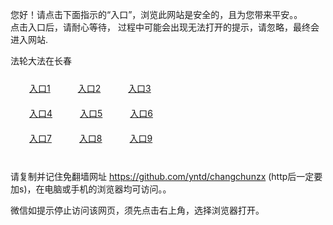 您好！请点击下面指示的“入口”，浏览此网站是安全的，且为您带来平安。。 <br/>
点击入口后，请耐心等待， 过程中可能会出现无法打开的提示，请忽略，最终会进入网站. </br>

法轮大法在长春<br/>
<div style="padding:10px"><a style="margin:20px" target="_blank" href="https://d37kddcdxaja8x.cloudfront.net/2Qpsp?xjyocjgk" id="ccLink1" rel="nofollow">入口1</a> <a target="_blank" style="margin:20px" href="https://d3hk84s5xxjtwi.cloudfront.net/2Qpsp?imnykue" id="ccLink2" rel="nofollow">入口2</a> <a style="margin:20px" target="_blank" href="https://djeamsiib2w1k.cloudfront.net/2Qpsp?vgmtcvog" id="ccLink3" rel="nofollow">入口3</a></div>

<div style="padding:10px" ><a style="margin:20px" target="_blank" href="https://d37kddcdxaja8x.cloudfront.net/2Qpsp?xjyocjgk" id="ccLink4" rel="nofollow">入口4</a> <a style="margin:20px" href="https://d3hk84s5xxjtwi.cloudfront.net/2Qpsp?imnykue" target="_blank" id="ccLink5" rel="nofollow">入口5</a> <a style="margin:20px" href="https://djeamsiib2w1k.cloudfront.net/2Qpsp?vgmtcvog" target="_blank" id="ccLink6" rel="nofollow">入口6</a></div>

<div style="padding:10px"><a style="margin:20px" target="_blank" href="https://d37kddcdxaja8x.cloudfront.net/2Qpsp?xjyocjgk" id="ccLink7" rel="nofollow">入口7</a> <a style="margin:20px" href="https://d3hk84s5xxjtwi.cloudfront.net/2Qpsp?imnykue" target="_blank" id="ccLink8" rel="nofollow">入口8</a> <a style="margin:20px" target="_blank" href="https://djeamsiib2w1k.cloudfront.net/2Qpsp?vgmtcvog" id="ccLink9" rel="nofollow">入口9</a></div>

<br/>



请复制并记住免翻墙网址 https://github.com/yntd/changchunzx (http后一定要加s)，在电脑或手机的浏览器均可访问。。<br/>

微信如提示停止访问该网页，须先点击右上角，选择浏览器打开。
